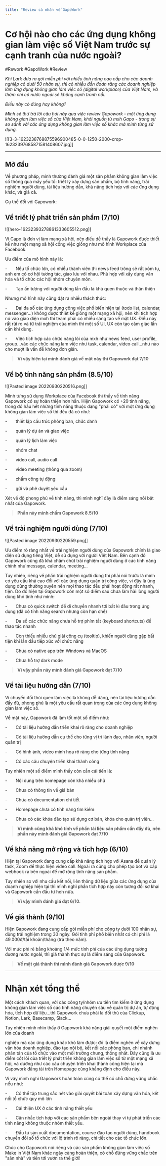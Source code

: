 ```yaml
---
title: "Review cá nhân về GapoWork"
---
```


# Cơ hội nào cho các ứng dụng không gian làm việc số Việt Nam trước sự cạnh tranh của nước ngoài?
#Rework #GapoWork #Review 

_Khi Lark đưa ra gói miễn phí với nhiều tính năng cao cấp cho các doanh nghiệp có dưới 50 nhân sự, thì có nhiều đồn đoán rằng các doanh nghiệp làm ứng dụng không gian làm việc số (digital workplace) của Việt Nam, và thậm chí cả nước ngoài sẽ không cạnh tranh nổi._

_Điều này có đúng hay không?_

_Mình sẽ thử trả lời câu hỏi này qua việc review Gapowork - một ứng dụng không gian làm việc số của Việt Nam, khởi nguồn từ mxh Gapo - trong sự so sánh với các ứng dụng không gian làm việc số khác mà mình từng sử dụng._

![[3-3-1623238768875596900485-0-0-1250-2000-crop-16232397685871581408607.jpg]]

---
## Mở đầu
Về phương pháp, mình thường đánh giá một sản phẩm không gian làm việc số thông qua mấy yếu tố: triết lý xây dựng sản phẩm, bộ tính năng, trải nghiệm người dùng, tài liệu hướng dẫn, khả năng tích hợp với các ứng dụng khác, và giá cả.

Cụ thể đối với Gapowork:

## Về triết lý phát triển sản phẩm (7/10)

![[hero-16232393278861333605512.png]]


Vì Gapo là đơn vị làm mạng xã hội, nên điều dễ thấy là Gapowork được thiết kế như một mạng xã hội công việc giống như mô hình Workplace của Facebook.

Ưu điểm của mô hình này là:

-       Nếu tổ chức lớn, có nhiều thành viên thì news feed trông sẽ rất xôm tụ, anh em có cơ hội tương tác, giao lưu với nhau. Phù hợp với xây dựng văn hóa và tổ chức các hội nhóm chuyên môn.

-       Tạo ấn tượng với người dùng lần đầu là khá quen thuộc và thân thiện

Nhưng mô hình này cũng đặt ra nhiều thách thức:

-       Đại đa số các ứng dụng công việc phổ biến hiện tại (todo list, calendar, messenger...) không được thiết kế giống một mạng xã hội, nên khi tích hợp nó vào giao diện mxh thì team phải có nhiều sáng tạo về mặt UX. Điều này rất rủi ro và từ trải nghiệm của mình thì một số UI, UX còn tạo cảm giác lấn cấn khi dùng.

-       Việc tích hợp các chức năng lõi của mxh như news feed, user profile, group...vào các chức năng làm việc như task, calendar, video call...như nào cho mượt là vấn đề không đơn giản.

> **Vì vậy hiện tại mình đánh giá về mặt này thì Gapowork đạt 7/10**

## Về bộ tính năng sản phẩm (8.5/10)

![[Pasted image 20220930220516.png]]

Mình từng sử dụng Workplace của Facebook thì thấy về tính năng Gapowork có sự hoàn thiện hơn hẳn. Hiện Gapowork có +20 tính năng, trong đó hầu hết những tính năng thuộc dạng "phải có" với một ứng dụng không gian làm việc số thì đều đã có như:

-       thiết lập cấu trúc phòng ban, chức danh

-       quản lý dự án và giao việc

-       quản lý lịch làm việc

-       nhóm chat

-       video call, audio call

-       video meeting (thông qua zoom)

-       chấm công tự động

-       gửi và phê duyệt yêu cầu

Xét về độ phong phú về tính năng, thì mình nghĩ đây là điểm sáng nổi bật nhất của Gapowork. 
> **Phần này mình chấm Gapowork 8.5/10**

## Về trải nghiệm người dùng (7/10)

![[Pasted image 20220930220559.png]]

Ưu điểm rõ ràng nhất về trải nghiệm người dùng của Gapowork chính là giao diện sử dụng tiếng Việt, dễ sử dụng với người Việt Nam. Bên cạnh đó Gapowork cũng đã khá chăm chút trải nghiệm người dùng ở các tính năng chính như message, calendar, meeting...

Tuy nhiên, riêng về phần trải nghiệm người dùng thì phải nói trước là mình có yêu cầu khá cao đối với các ứng dụng quản trị công việc, vì đây là ứng dụng dùng thường xuyên nên mọi thao tác đều phải hoạt động rất nhanh, tiện. Do đó hiện tại Gapowork còn một số điểm sau chưa làm hài lòng người dùng khó tính như mình:

-       Chưa có quick switch để di chuyển nhanh tới bất kì đâu trong ứng dụng (đã có tính năng search nhưng còn hạn chế)

-       Đa số các chức năng chưa hỗ trợ phím tắt (keyboard shortcuts) để thao tác nhanh

-       Còn thiếu nhiều chú giải công cụ (tooltip), khiến người dùng gặp bất tiện khi lần đầu tiếp xúc với chức năng

-       Chưa có native app trên Windows và MacOS

-       Chưa hỗ trợ dark mode

> **Vì vậy phần này mình đánh giá Gapowork đạt 7/10**

## Về tài liệu hướng dẫn (7/10)

Vì chuyển đổi thói quen làm việc là không dễ dàng, nên tài liệu hướng dẫn đầy đủ, phong phú là một yêu cầu rất quan trọng của các ứng dụng không gian làm việc số.

Về mặt này, Gapowork đã làm tốt một số điểm như:

-       Có tài liệu hướng dẫn triển khai rõ ràng cho doanh nghiệp

-       Có tài liệu hướng dẫn cụ thể cho từng vị trí lãnh đạo, nhân viên, người quản trị

-       Có hình ảnh, video minh họa rõ ràng cho từng tính năng

-       Có các câu chuyện triển khai thành công

Tuy nhiên một số điểm mình thấy còn cần cải tiến là:

-       Nội dung trên homepage còn khá nhiều chữ

-       Chưa có thông tin về giá bán

-       Chưa có documentation chi tiết

-       Homepage chưa có tính năng tìm kiếm

-       Chưa có các khóa đào tạo sử dụng cơ bản, khóa cho quản trị viên...

> **Vì mình cũng khá khó tính về phần tài liệu sản phẩm cần đẩy đủ, nên phần này mình đánh giá Gapowork đạt 7/10**

## Về khả năng mở rộng và tích hợp (6/10)

Hiện tại Gapowork đang cung cấp khả năng tích hợp với Asana để quản lý task, Zoom để thực hiện video call. Ngoài ra cũng cho phép tạo bot và cấp webhook ra bên ngoài để mở rộng tính năng sản phẩm.

Tuy nhiên so với nhu cầu kết nối, liên thông dữ liệu giữa các ứng dụng của doanh nghiệp hiện tại thì mình nghĩ phần tích hợp này còn tương đối sơ khai và Gapowork cần đầu tư hơn nữa. 

> **Vì vậy mình đánh giá đạt 6/10.**

## Về giá thành (9/10)

Hiện Gapowork đang cung cấp gói miễn phí cho công ty dưới 100 nhân sự, dùng trải nghiệm trong 30 ngày. Gói tính phí phổ biến nhất có chi phí là 49.000đ/tài khoản/tháng (trả theo năm).

Với mức phí rẻ bằng khoảng 1/4 mức tính phí của các ứng dụng tương đương nước ngoài, thì giá thành thực sự là điểm sáng của Gapowork.

> **Về mặt giá thành thì mình đánh giá Gapowork được 9/10**

---
# Nhận xét tổng thể

Một cách khách quan, với các công ty/nhóm ưu tiên tìm kiếm ở ứng dụng không gian làm việc số các tính năng chuyên sâu về quản trị dự án, tự động hóa, tích hợp dữ liệu...thì Gapowork chưa phải là đối thủ của Clickup, Notion, Lark, Basecamp, Slack...

Tuy nhiên mình nhìn thấy ở Gapowork khả năng giải quyết một điểm nghẽn lớn của doanh

nghiệp mà các ứng dụng khác khó làm được: đó là điểm nghẽn về xây dựng văn hóa doanh nghiệp, đào tạo nội bộ, kết nối các phòng ban, chi nhánh phân tán của tổ chức vào một môi trường chung, thống nhất. Đây cũng là ưu điểm cốt lõi của triết lý phát triển không gian làm việc số từ một mạng xã hội, và dường như các câu chuyện triển khai thành công hiện tại mà Gapowork đăng tải trên Homepage cũng khẳng định cho điều này.

Vì vậy mình nghĩ Gapowork hoàn toàn cũng có thể có chỗ đứng vững chắc nếu như:

-       Có thể tập trung sắc nét vào giải quyết bài toán xây dựng văn hóa, kết nối tổ chức quy mô lớn

-       Cải thiện UX ở các tính năng thiết yếu

-       Cân nhắc tích hợp với các sản phẩm bên ngoài thay vì tự phát triển các tính năng không thuộc nhóm thiết yếu.

-       Đầu tư sản xuất documentation, course đào tạo người dùng, handbook chuyển đổi số tổ chức với lộ trình rõ ràng, chi tiết cho các tổ chức lớn.

Chúc cho Gapowork nói riêng và các sản phẩm không gian làm việc số Make in Việt Nam khác ngày càng hoàn thiện, có chỗ đứng vững chắc trên "sân nhà" và tiến tới vươn ra thế giới!